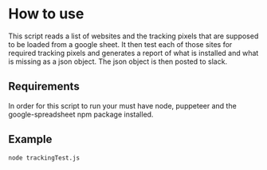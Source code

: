 # How to use
This script reads a list of websites and the tracking pixels that are supposed to be loaded from a google sheet.
It then test each of those sites for required tracking pixels and generates a report of what is installed and what is missing as a json object. The json object is then posted to slack.

## Requirements
In order for this script to run your must have node, puppeteer and the google-spreadsheet npm package installed.

## Example
```
node trackingTest.js
``` 
